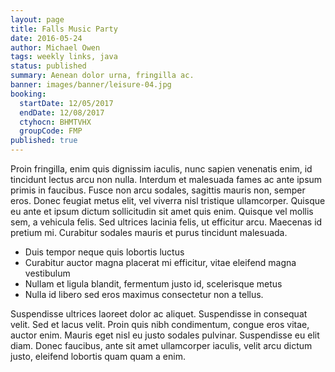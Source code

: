 ```yaml
---
layout: page
title: Falls Music Party
date: 2016-05-24
author: Michael Owen
tags: weekly links, java
status: published
summary: Aenean dolor urna, fringilla ac.
banner: images/banner/leisure-04.jpg
booking:
  startDate: 12/05/2017
  endDate: 12/08/2017
  ctyhocn: BHMTVHX
  groupCode: FMP
published: true
---
```

Proin fringilla, enim quis dignissim iaculis, nunc sapien venenatis enim, id tincidunt lectus arcu non nulla. Interdum et malesuada fames ac ante ipsum primis in faucibus. Fusce non arcu sodales, sagittis mauris non, semper eros. Donec feugiat metus elit, vel viverra nisl tristique ullamcorper. Quisque eu ante et ipsum dictum sollicitudin sit amet quis enim. Quisque vel mollis sem, a vehicula felis. Sed ultrices lacinia felis, ut efficitur arcu. Maecenas id pretium mi. Curabitur sodales mauris et purus tincidunt malesuada.

* Duis tempor neque quis lobortis luctus
* Curabitur auctor magna placerat mi efficitur, vitae eleifend magna vestibulum
* Nullam et ligula blandit, fermentum justo id, scelerisque metus
* Nulla id libero sed eros maximus consectetur non a tellus.

Suspendisse ultrices laoreet dolor ac aliquet. Suspendisse in consequat velit. Sed et lacus velit. Proin quis nibh condimentum, congue eros vitae, auctor enim. Mauris eget nisl eu justo sodales pulvinar. Suspendisse eu elit diam. Donec faucibus, ante sit amet ullamcorper iaculis, velit arcu dictum justo, eleifend lobortis quam quam a enim.
